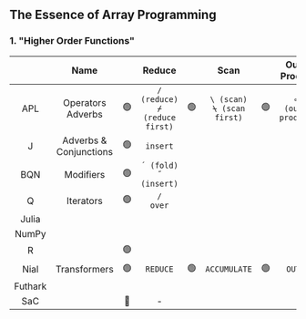 ## The Essence of Array Programming

### 1. "Higher Order Functions"

||Name||Reduce||Scan||Outer Product|
|:-:|:-:|:-:|:-:|:-:|:-:|:-:|:-:|
|APL|Operators <br> Adverbs|:green_circle:|`/ (reduce)` <br> `⌿ (reduce first)`|:green_circle:|`\ (scan)` <br> `⍀ (scan first)`|:green_circle:|`∘. (outer product)`|
|J|Adverbs & <br> Conjunctions|:green_circle:|`insert`|
|BQN|Modifiers|:green_circle:|`´ (fold)`<br>`˝ (insert)`|
|Q|Iterators|:green_circle:|`/`<br>`over`|
|Julia|||
|NumPy|||
|R||:green_circle:|
|Nial|Transformers|:green_circle:|`REDUCE`|:green_circle:|`ACCUMULATE`|:green_circle:|`OUTER`|
|Futhark|||
|SaC||:red_circle:|-|